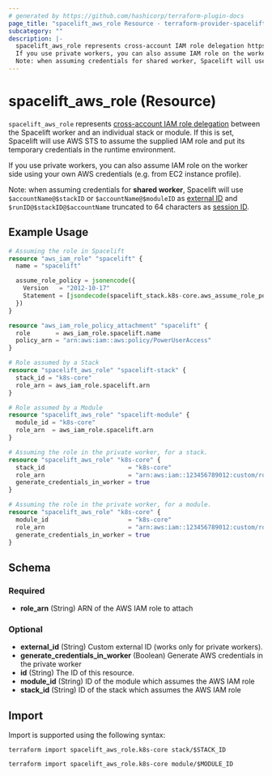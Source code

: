 ```yaml
---
# generated by https://github.com/hashicorp/terraform-plugin-docs
page_title: "spacelift_aws_role Resource - terraform-provider-spacelift"
subcategory: ""
description: |-
  spacelift_aws_role represents cross-account IAM role delegation https://docs.aws.amazon.com/IAM/latest/UserGuide/tutorial_cross-account-with-roles.html between the Spacelift worker and an individual stack or module. If this is set, Spacelift will use AWS STS to assume the supplied IAM role and put its temporary credentials in the runtime environment.
  If you use private workers, you can also assume IAM role on the worker side using your own AWS credentials (e.g. from EC2 instance profile).
  Note: when assuming credentials for shared worker, Spacelift will use $accountName@$stackID or $accountName@$moduleID as external ID https://docs.aws.amazon.com/IAM/latest/UserGuide/id_roles_create_for-user_externalid.html and $runID@$stackID@$accountName truncated to 64 characters as session ID https://docs.aws.amazon.com/STS/latest/APIReference/API_AssumeRole.
---
```


# spacelift_aws_role (Resource)

`spacelift_aws_role` represents [cross-account IAM role delegation](https://docs.aws.amazon.com/IAM/latest/UserGuide/tutorial_cross-account-with-roles.html) between the Spacelift worker and an individual stack or module. If this is set, Spacelift will use AWS STS to assume the supplied IAM role and put its temporary credentials in the runtime environment.

If you use private workers, you can also assume IAM role on the worker side using your own AWS credentials (e.g. from EC2 instance profile).

Note: when assuming credentials for **shared worker**, Spacelift will use `$accountName@$stackID` or `$accountName@$moduleID` as [external ID](https://docs.aws.amazon.com/IAM/latest/UserGuide/id_roles_create_for-user_externalid.html) and `$runID@$stackID@$accountName` truncated to 64 characters as [session ID](https://docs.aws.amazon.com/STS/latest/APIReference/API_AssumeRole).

## Example Usage

```terraform
# Assuming the role in Spacelift
resource "aws_iam_role" "spacelift" {
  name = "spacelift"

  assume_role_policy = jsonencode({
    Version   = "2012-10-17"
    Statement = [jsondecode(spacelift_stack.k8s-core.aws_assume_role_policy_statement)]
  })
}

resource "aws_iam_role_policy_attachment" "spacelift" {
  role       = aws_iam_role.spacelift.name
  policy_arn = "arn:aws:iam::aws:policy/PowerUserAccess"
}

# Role assumed by a Stack
resource "spacelift_aws_role" "spacelift-stack" {
  stack_id = "k8s-core"
  role_arn = aws_iam_role.spacelift.arn
}

# Role assumed by a Module
resource "spacelift_aws_role" "spacelift-module" {
  module_id = "k8s-core"
  role_arn  = aws_iam_role.spacelift.arn
}

# Assuming the role in the private worker, for a stack.
resource "spacelift_aws_role" "k8s-core" {
  stack_id                       = "k8s-core"
  role_arn                       = "arn:aws:iam::123456789012:custom/role"
  generate_credentials_in_worker = true
}

# Assuming the role in the private worker, for a module.
resource "spacelift_aws_role" "k8s-core" {
  module_id                      = "k8s-core"
  role_arn                       = "arn:aws:iam::123456789012:custom/role"
  generate_credentials_in_worker = true
}
```

<!-- schema generated by tfplugindocs -->
## Schema

### Required

- **role_arn** (String) ARN of the AWS IAM role to attach

### Optional

- **external_id** (String) Custom external ID (works only for private workers).
- **generate_credentials_in_worker** (Boolean) Generate AWS credentials in the private worker
- **id** (String) The ID of this resource.
- **module_id** (String) ID of the module which assumes the AWS IAM role
- **stack_id** (String) ID of the stack which assumes the AWS IAM role

## Import

Import is supported using the following syntax:

```shell
terraform import spacelift_aws_role.k8s-core stack/$STACK_ID

terraform import spacelift_aws_role.k8s-core module/$MODULE_ID
```
